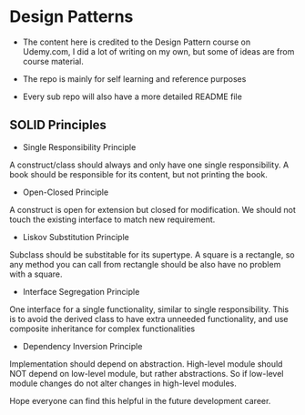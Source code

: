 # Design Patterns

- The content here is credited to the Design Pattern course on Udemy.com, I did a lot of writing on my own, but some of ideas are from course material.

- The repo is mainly for self learning and reference purposes

- Every sub repo will also have a more detailed README file

## SOLID Principles

- Single Responsibility Principle

A construct/class should always and only have one single responsibility. A book should be responsible for its content, but not printing the book.

- Open-Closed Principle

A construct is open for extension but closed for modification. We should not touch the existing interface to match new requirement.

- Liskov Substitution Principle

Subclass should be substitable for its supertype. A square is a rectangle, so any method you can call from rectangle should be also have no problem with a square.

- Interface Segregation Principle

One interface for a single functionality, similar to single responsibility. This is to avoid the derived class to have extra unneeded functionality, and use composite inheritance for complex functionalities

- Dependency Inversion Principle

Implementation should depend on abstraction. High-level module should NOT depend on low-level module, but rather abstractions. So if low-level module changes do not alter changes in high-level modules.

Hope everyone can find this helpful in the future development career.